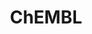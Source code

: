 ---
layout: default
bigquery: https://console.cloud.google.com/bigquery?p=patents-public-data&d=ebi_chembl&page=dataset
citation: '"The ChEMBL database in 2017." Anna Gaulton, Anne Hersey, Michał Nowotka,
  A Patrícia Bento, Jon Chambers, David Mendez, Prudence Mutowo, Francis Atkinson,
  Louisa J Bellis, Elena Cibrián-Uhalte, Mark Davies, Nathan Dedman, Anneli Karlsson,
  María Paula Magariños, John P Overington, George Papadatos, Ines Smit, Andrew R
  Leach Nucleic acids Research (2017) 45 (Database Issue), D945-D954'
contributors: European Bioinformatics Institute
cost: None
description: ChEMBL Data is a manually curated database of small molecules used in
  drug discovery, including information about existing patented drugs.
documentation: 'schema: https://www.ebi.ac.uk/chembl/db_schema


  '
last_edit: 04/12/2022, 08:28:44
location: https://console.cloud.google.com/marketplace/product/google_patents_public_datasets/chembl
maintained_by: EMBL-EBI, an outstation of European Molecular Biology Laboratory
related_publications: '

  ChEMBL: towards direct deposition of bioassay data.


  Mendez D, Gaulton A, Bento AP, Chambers J, De Veij M, Félix E, Magariños MP, Mosquera
  JF, Mutowo P, Nowotka M, Gordillo-Marañón M, Hunter F, Junco L, Mugumbate G, Rodriguez-Lopez
  M, Atkinson F, Bosc N, Radoux CJ, Segura-Cabrera A, Hersey A, Leach AR.


  — Nucleic Acids Res. 2019; 47(D1):D930-D940. doi: 10.1093/nar/gky1075

  '
schema_fields:
- efo_id
- assay_source
- pref_name
- oc_id
- cell_description
- chebi_par_id
- target_desc
- level4
- downgraded
- drugind_id
- bao_endpoint
- predbind_id
- standard_text_value
- standard_relation
- therapeutic_flag
- sequence
- curation_comment
- research_stem
- level2
- title
- first_page
- active_ingredient
- value
- l1
- molecular_species
- indref_id
- activity_id
- published_units
- tax_id
- src_short_name
- mc_target_name
- type
- authors
- relationship_type
- warning_class
- co_stem_id
- assay_strain
- level5
- uberon_id
- hrac_code
- hba_lipinski
- text_value
- ddd_value
- mechanism_comment
- domain_type
- irac_class_id
- approval_date
- bao_id
- mol_atc_id
- domain_description
- trade_name
- db_source
- substrate_record_id
- parent_type
- confidence_score
- num_alerts
- assay_class_id
- oral
- mutation
- enzyme_tid
- ass_cls_map_id
- ddd_comment
- assay_id
- cell_ontology_id
- comp_class_id
- le
- standard_flag
- natural_product
- selectivity_comment
- aspect
- ad_type
- cx_logd
- level2_description
- full_mwt
- level4_description
- src_assay_id
- patent_id
- metabolite_record_id
- assay_subcellular_fraction
- withdrawn_flag
- nda_type
- assay_organism
- target_mapping
- assay_category
- job_id
- pathway_key
- relationship_desc
- helm_notation
- doi
- mesh_id
- ref_type
- ddd_admr
- confidence
- warning_country
- standard_upper_value
- mol_frac_id
- bei
- cell_name
- tissue_id
- clo_id
- volume
- uo_units
- start_position
- source_domain_id
- protein_class_desc
- ro3_pass
- pchembl_value
- priority
- variant_id
- met_conversion
- publication_number
- l6
- molsyn_id
- l5
- pathway_id
- idx
- level1_description
- mc_tax_id
- toid
- alert_name
- molfile
- lle
- rtb
- submission_date
- acd_most_apka
- warnref_id
- mc_organism
- as_id
- go_id
- mol_hrac_id
- withdrawn_class
- last_active
- cellosaurus_id
- prod_pat_id
- species_group_flag
- targrel_id
- log_id
- binding_site_comment
- disease_efficacy
- parent_id
- creation_date
- mecref_id
- journal
- major_class
- warning_year
- syn_type
- record_id
- company
- sei
- applicant_full_name
- entity_type
- status
- domain_name
- met_id
- molecule_type
- protclasssyn_id
- standard_type
- class_type
- l3
- product_id
- level3_description
- sequence_md5sum
- related_tid
- parameter_type
- accession
- patent_no
- alogp
- ridx
- chembl_id
- parent_molregno
- num_lipinski_ro5_violations
- source
- active_molregno
- assay_tissue
- definition
- acd_most_bpka
- annotation
- stem
- previous_company
- ref_url
- smid
- rgid
- src_id
- result_flag
- mec_id
- metref_id
- drug_product_flag
- l4
- assay_test_type
- protein_class_synonym
- direct_interaction
- end_position
- warning_description
- cx_most_apka
- patent_use_code
- site_residues
- hbd_lipinski
- drug_record_id
- standard_value
- hba
- units
- component_id
- atc_code
- drug_substance_flag
- last_page
- l7
- patent_expire_date
- num_ro5_violations
- version
- prodrug
- assay_desc
- irac_code
- std_act_id
- cl_lincs_id
- db_version
- level3
- availability_type
- updated_by
- organism
- compound_name
- cell_source_organism
- data_validity_comment
- mesh_heading
- normal_range_max
- ddd_units
- published_value
- mc_target_accession
- orig_description
- efo_term
- usan_substem
- inorganic_flag
- normal_range_min
- heavy_atoms
- name
- route
- compsyn_id
- standard_units
- curated_by
- pubmed_id
- standard_inchi_key
- tbl
- activity_count
- qudt_units
- relation
- frac_class_id
- parent_go_id
- qed_weighted
- usan_stem_definition
- hbd
- entity_id
- first_in_class
- standard_inchi
- tid
- res_stem_id
- canonical_smiles
- cidx
- updated_on
- issue
- prediction_method
- year
- polymer_flag
- actsm_id
- black_box_warning
- delist_flag
- met_comment
- caloha_id
- warning_id
- comp_go_id
- structure_type
- assay_type
- abstract
- upper_value
- mechanism_of_action
- cpd_str_alert_id
- first_approval
- molregno
- published_relation
- dosage_form
- country
- src_description
- activity_comment
- full_molformula
- ingredient
- acd_logd
- mw_freebase
- doc_type
- max_phase
- doc_id
- chirality
- withdrawn_country
- cell_id
- usan_year
- molecular_mechanism
- smarts
- ap_id
- l2
- innovator_company
- level1
- synonyms
- short_name
- warning_type
- ddd_id
- stat
- stem_class
- who_extra
- usan_stem_id
- hrac_class_id
- mw_monoisotopic
- aidx
- parameter_value
- component_type
- published_type
- topical
- ref_id
- alert_set_id
- withdrawn_reason
- l8
- set_name
- homologue
- compound_key
- formulation_id
- enzyme_name
- indication_class
- path
- alert_id
- action_type
- withdrawn_year
- cx_logp
- potential_duplicate
- assay_param_id
- src_compound_id
- targcomp_id
- protein_class_id
- component_synonym
- compd_id
- tid_fixed
- description
- max_phase_for_ind
- relationship
- psa
- target_type
- isoform
- biocomp_id
- dosed_ingredient
- acd_logp
- sitecomp_id
- bto_id
- parenteral
- assay_cell_type
- label
- who_name
- site_id
- frac_code
- usan_stem
- site_name
- subgroup
- bao_format
- mc_target_type
- cell_source_tax_id
- comments
- class_level
- domain_id
- mol_irac_id
- cell_source_tissue
- cx_most_bpka
- aromatic_rings
- strength
- assay_tax_id
shortname: chembl
tags:
- biotechnology
- health
- chemical
- bioinformatics
- medical
terms_of_use: CC BY-SA 3.0
title: ChEMBL
uuid: e232a192-965c-4ec9-904c-155b6dfe56c5
---